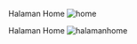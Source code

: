Halaman Home
![home](https://github.com/user-attachments/assets/ad164054-11c8-4671-843a-3394393483cc)

Halaman Home
![halamanhome](https://github.com/user-attachments/assets/9d89603d-9986-42a0-99c2-3a7c4f6af969)
